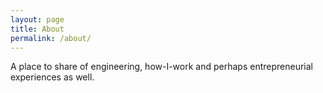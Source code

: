 ```yaml
---
layout: page
title: About
permalink: /about/
---
```


A place to share of engineering, how-I-work and perhaps entrepreneurial experiences as well. 
